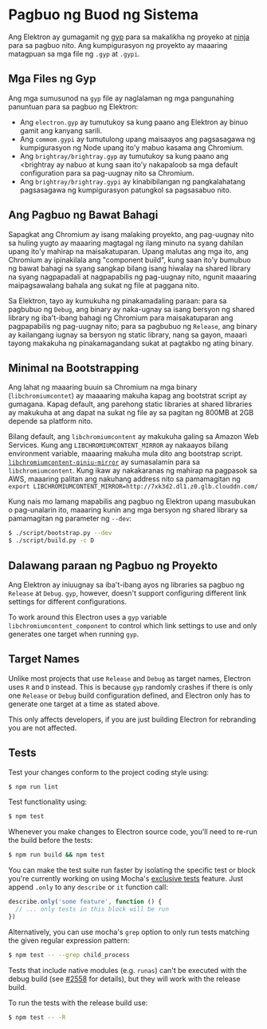 # Pagbuo ng Buod ng Sistema

Ang Elektron ay gumagamit ng [gyp](https://gyp.gsrc.io/) para sa makalikha ng proyeko at [ninja](https://ninja-build.org/) para sa pagbuo nito. Ang kumpigurasyon ng proyekto ay maaaring matagpuan sa mga file ng `.gyp` at `.gypi`.

## Mga Files ng Gyp

Ang mga sumusunod na `gyp` file ay naglalaman ng mga pangunahing panuntuan para sa pagbuo ng Elektron:

* Ang `electron.gyp` ay tumutukoy sa kung paano ang Elektron ay binuo gamit ang kanyang sarili.
* Ang `commom.gypi` ay tumutulong upang maisaayos ang pagsasagawa ng kumpigurasyon ng Node upang ito'y mabuo kasama ang Chromium.
* Ang `brightray/brightray.gyp` ay tumutukoy sa kung paano ang <brightray</code> ay nabuo at kung saan ito'y nakapaloob sa mga default configuration para sa pag-uugnay nito sa Chromium.
* Ang `brightray/brightray.gypi` ay kinabibilangan ng pangkalahatang pagsasagawa ng kumpigurasyon patungkol sa pagsasabuo nito.

## Ang Pagbuo ng Bawat Bahagi

Sapagkat ang Chromium ay isang malaking proyekto, ang pag-uugnay nito sa huling yugto ay maaaring magtagal ng ilang minuto na syang dahilan upang ito'y mahirap na maisakatuparan. Upang malutas ang mga ito, ang Chromium ay ipinakilala ang "component build", kung saan ito'y bumubuo ng bawat bahagi na syang sangkap bilang isang hiwalay na shared library na syang nagpapadali at nagpapabilis ng pag-uugnay nito, ngunit maaaring maipagsawalang bahala ang sukat ng file at paggana nito.

Sa Elektron, tayo ay kumukuha ng pinakamadaling paraan: para sa pagbubuo ng `Debug`, ang binary ay naka-ugnay sa isang bersyon ng shared library ng iba't-ibang bahagi ng Chromium para maisakatuparan ang pagpapabilis ng pag-uugnay nito; para sa pagbubuo ng `Release`, ang binary ay kailangang iugnay sa bersyon ng static library, nang sa gayon, maaari tayong makakuha ng pinakamagandang sukat at pagtakbo ng ating binary.

## Minimal na Bootstrapping

Ang lahat ng maaaring buuin sa Chromium na mga binary (`libchromiumcontet`) ay maaaaring makuha kapag ang bootstrat script ay gumagana. Kapag default, ang parehong static libraries at shared libraries ay makukuha at ang dapat na sukat ng file ay sa pagitan ng 800MB at 2GB depende sa platform nito.

Bilang default, ang `libchromiumcontent` ay makukuha galing sa Amazon Web Services. Kung ang `LIBCHROMIUMCONTENT_MIRROR` ay nakaayos bilang environment variable, maaaring makuha mula dito ang bootstrap script. [`libchromiumcontent-qiniu-mirror`](https://github.com/hokein/libchromiumcontent-qiniu-mirror) ay sumasalamin para sa `libchromiumcontent`. Kung ikaw ay nakakaranas ng mahirap na pagpasok sa AWS, maaaring palitan ang nakuhang address nito sa pamamagitan ng `export LIBCHROMIUMCONTENT_MIRROR=http://7xk3d2.dl1.z0.glb.clouddn.com/`

Kung nais mo lamang mapabilis ang pagbuo ng Elektron upang masubukan o pag-unalarin ito, maaaring kunin ang mga bersyon ng shared library sa pamamagitan ng parameter ng `--dev`:

```sh
$ ./script/bootstrap.py --dev
$ ./script/build.py -c D
```

## Dalawang paraan ng Pagbuo ng Proyekto

Ang Elektron ay iniuugnay sa iba't-ibang ayos ng libraries sa pagbuo ng `Release` at `Debug`. `gyp`, however, doesn't support configuring different link settings for different configurations.

To work around this Electron uses a `gyp` variable `libchromiumcontent_component` to control which link settings to use and only generates one target when running `gyp`.

## Target Names

Unlike most projects that use `Release` and `Debug` as target names, Electron uses `R` and `D` instead. This is because `gyp` randomly crashes if there is only one `Release` or `Debug` build configuration defined, and Electron only has to generate one target at a time as stated above.

This only affects developers, if you are just building Electron for rebranding you are not affected.

## Tests

Test your changes conform to the project coding style using:

```sh
$ npm run lint
```

Test functionality using:

```sh
$ npm test
```

Whenever you make changes to Electron source code, you'll need to re-run the build before the tests:

```sh
$ npm run build && npm test
```

You can make the test suite run faster by isolating the specific test or block you're currently working on using Mocha's [exclusive tests](https://mochajs.org/#exclusive-tests) feature. Just append `.only` to any `describe` or `it` function call:

```js
describe.only('some feature', function () {
  // ... only tests in this block will be run
})
```

Alternatively, you can use mocha's `grep` option to only run tests matching the given regular expression pattern:

```sh
$ npm test -- --grep child_process
```

Tests that include native modules (e.g. `runas`) can't be executed with the debug build (see [#2558](https://github.com/electron/electron/issues/2558) for details), but they will work with the release build.

To run the tests with the release build use:

```sh
$ npm test -- -R
```
